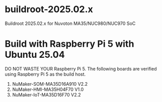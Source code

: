 # buildroot-2025.02.x
Buildroot 2025.02.x for Nuvoton MA35/NUC980/NUC970 SoC

# Build with Raspberry Pi 5 with Ubuntu 25.04
DO NOT WASTE YOUR Raspberry Pi 5. The following boards are verified using Raspberry Pi 5
as the build host.

1. NuMaker-SOM-MA35D16A910 V2.2
2. NuMaker-HMI-MA35H04F70 V1.0
3. NuMaker-IoT-MA35D16F70 V2.2
